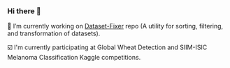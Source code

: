### Hi there 👋

:dart: I’m currently working on [Dataset-Fixer](https://github.com/t0efL/Dataset-Fixer) repo 
(A utility for sorting, filtering, and transformation of datasets).

:ballot_box_with_check: I'm currently participating at Global Wheat Detection and SIIM-ISIC Melanoma Classification Kaggle competitions.
